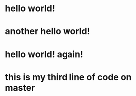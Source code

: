 # hello world!
# another hello world!
# hello world! again!   
# this is my third line of code on master